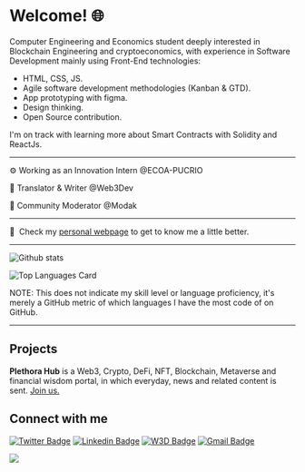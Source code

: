 # Welcome! 🌐

Computer Engineering and Economics student deeply interested in Blockchain Engineering and cryptoeconomics, with experience in Software Development mainly using Front-End technologies:

- HTML, CSS, JS.
- Agile software development methodologies (Kanban & GTD).
- App prototyping with figma.
- Design thinking. 
- Open Source contribution.

I'm on track with learning more about Smart Contracts with Solidity and ReactJs.

---

⚙️ Working as an Innovation Intern @ECOA-PUCRIO

🦄 Translator & Writer @Web3Dev

🤖 Community Moderator @Modak

---

📄 &nbsp;Check my [personal webpage](https://junowoz.xyz) to get to know me a little better.

---

![Github stats](https://github-readme-stats.vercel.app/api?username=junowoz&theme=default&show_icons=true&count_private=true)

![Top Languages Card](https://github-readme-stats.vercel.app/api/top-langs/?username=junowoz&layout=compact)

NOTE: This does not indicate my skill level or language proficiency, it's merely a GitHub metric of which languages I have the most code of on GitHub.

---

## Projects
<strong>Plethora Hub</strong> is a Web3, Crypto, DeFi, NFT, Blockchain, Metaverse and financial wisdom portal, in which everyday, news and related content is sent. [Join us.](https://chat.whatsapp.com/DGiL42WALsVKBJ0Z6Ksiwf)

## Connect with me

[![Twitter Badge](https://img.shields.io/badge/-Twitter-1ca0f1?style=flat-square&labelColor=1ca0f1&logo=twitter&logoColor=white&link=https://twitter.com/junow0z)](https://twitter.com/junow0z) 
[![Linkedin Badge](https://img.shields.io/badge/-Linkedin-blue?style=flat-square&logo=Linkedin&logoColor=white&link=https://www.linkedin.com/in/juanjosegouveac/)](https://www.linkedin.com/in/juanjosegouveac/) 
[![W3D Badge](https://img.shields.io/badge/W3D-Web3Dev-green&link=https://es.w3d.community/junowoz)](https://es.w3d.community/junowoz/)
[![Gmail Badge](https://img.shields.io/badge/-junogouvea@gmail.com-c14438?style=flat-square&logo=Gmail&logoColor=white&link=mailto:junogouvea@gmail.com)](mailto:junogouvea@gmail.com)

![](https://komarev.com/ghpvc/?username=junowoz&style=flat)


